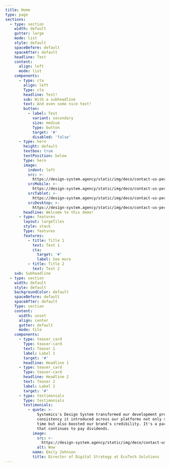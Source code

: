 ```yaml
---
title: Home
type: page
sections:
  - type: section
    width: default
    gutter: large
    mode: list
    style: default
    spaceBefore: default
    spaceAfter: default
    headline: Test
    content:
      align: left
      mode: list
    components:
      - type: cta
        align: left
        Type: cta
        headline: Test!
        sub: With a subheadline
        text: And even some nice text!
        button:
          - label: Test
            variant: secondary
            size: medium
            Type: button
            target: '#'
            disabled: 'false'
      - type: hero
        height: default
        textbox: true
        textPosition: below
        Type: hero
        image:
          indent: left
          src: >-
            https://design-system.agency/static/img/deco/contact-us-person-smart.png
          srcMobile: >-
            https://design-system.agency/static/img/deco/contact-us-person-smart.png
          srcTablet: >-
            https://design-system.agency/static/img/deco/contact-us-person-smart.png
          srcDesktop: >-
            https://design-system.agency/static/img/deco/contact-us-person-smart.png
        headline: Welcome to this demo!
      - type: features
        layout: largeTiles
        style: stack
        Type: features
        features:
          - title: Title 1
            text: Text 1
            cta:
              target: '#'
              label: See more
          - title: Title 2
            text: Text 2
    sub: Subheadline
  - type: section
    width: default
    style: default
    backgroundColor: default
    spaceBefore: default
    spaceAfter: default
    Type: section
    content:
      width: unset
      align: center
      gutter: default
      mode: tile
    components:
      - type: teaser_card
        Type: teaser-card
        text: Teaser 1
        label: Label 1
        target: '#'
        headline: Headline 1
      - type: teaser_card
        Type: teaser-card
        headline: Headline 2
        text: Teaser 2
        label: Label 2
        target: '#'
      - type: testimonials
        Type: testimonials
        testimonials:
          - quote: >-
              Systemics's Design System transformed our development process. The
              consistency it introduced across our platforms not only saved us
              time but also boosted our brand's credibility. It's a partnership
              that continues to pay dividends.
            image:
              src: >-
                https://design-system.agency/static/img/deco/contact-us-person-smart.png
              alt: Wow
            name: Emily Johnson
            title: Director of Digital Strategy at EcoTech Solutions
---
```

